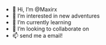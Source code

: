 - 👋 Hi, I’m @Maxirx
- 👀 I’m interested in new adventures
- 🌱 I’m currently learning 
- 💞️ I’m looking to collaborate on 
- 📫 send me a email!

<!---
Maxirx/Maxirx is a ✨ special ✨ repository because its `README.md` (this file) appears on your GitHub profile.
You can click the Preview link to take a look at your changes.
--->
